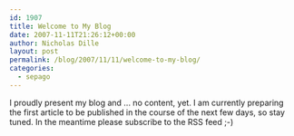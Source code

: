 ```yaml
---
id: 1907
title: Welcome to My Blog
date: 2007-11-11T21:26:12+00:00
author: Nicholas Dille
layout: post
permalink: /blog/2007/11/11/welcome-to-my-blog/
categories:
  - sepago
---
```

I proudly present my blog and ... no content, yet. I am currently preparing the first article to be published in the course of the next few days, so stay tuned. In the meantime please subscribe to the RSS feed ;-)
